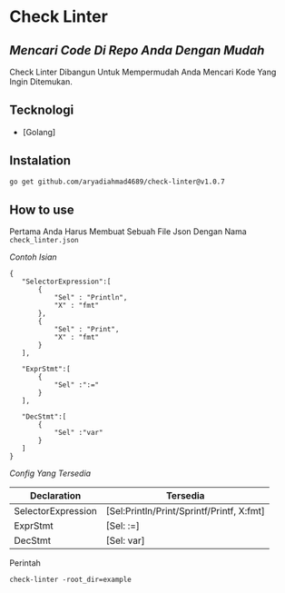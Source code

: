 # Check Linter

## _Mencari Code Di Repo Anda Dengan Mudah_


Check Linter Dibangun Untuk Mempermudah Anda Mencari Kode Yang Ingin Ditemukan.

## Tecknologi
 - [Golang]

## Instalation

```sh 
go get github.com/aryadiahmad4689/check-linter@v1.0.7
```
## How to use

Pertama Anda Harus Membuat Sebuah File Json Dengan Nama `check_linter.json`


_Contoh Isian_


 ```
{
    "SelectorExpression":[
        {
            "Sel" : "Println",
            "X" : "fmt"
        },
        {
            "Sel" : "Print",
            "X" : "fmt"
        }
    ],

    "ExprStmt":[
        {
            "Sel" :":="
        }
    ],

    "DecStmt":[
        {
            "Sel" :"var"
        }
    ]
}
 ```

 _Config Yang Tersedia_

| Declaration | Tersedia |
| ------ | ------ |
| SelectorExpression | [Sel:Println/Print/Sprintf/Printf, X:fmt] |
| ExprStmt | [Sel: :=] |
| DecStmt | [Sel: var] |

Perintah
``` 
check-linter -root_dir=example 
```